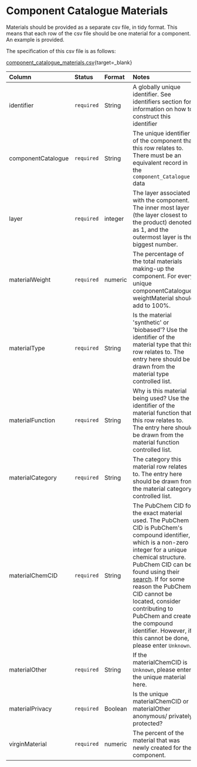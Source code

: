 # Component Catalogue Materials

Materials should be provided as a separate csv file, in tidy format. This means that each row of the csv file should be one material for a component. An example is provided.

The specification of this csv file is as follows:

[component_catalogue_materials.csv](https://github.com/OpenDataManchester/Open3R/blob/V2/docs/8_Supporting_Files/8_1_3_RWS_Services_Template.csv){target=_blank}

|Column|Status|Format|Notes|
|:-|:-|:-|:-|
|identifier|`required`|String|A globally unique identifier. See identifiers section for information on how to construct this identifier|
|componentCatalogue|`required`|String|The unique identifier of the component that this row relates to. There must be an equivalent record in the `component_Catalogue` data|
|layer|`required`|integer|The layer associated with the component. The inner most layer (the layer closest to the product) denoted as 1, and the outermost layer is the biggest number.|
|materialWeight|`required`|numeric|The percentage of the total materials making-up the component. For every unique componentCatalogue, weightMaterial should add to 100%.|
|materialType|`required`|String|Is the material 'synthetic' or 'biobased'? Use the identifier of the material type that this row relates to. The entry here should be drawn from the material type controlled list.|
|materialFunction|`required`|String|Why is this material being used? Use the identifier of the material function that this row relates to. The entry here should be drawn from the material function controlled list.|
|materialCategory|`required`|String|The category this material row relates to. The entry here should be drawn from the material category controlled list.|
|materialChemCID|`required`|String|The PubChem CID for the exact material used. The PubChem CID is PubChem's compound identifier, which is a non-zero integer for a unique chemical structure. PubChem CID can be found using their [search](https://pubchem.ncbi.nlm.nih.gov/). If for some reason the PubChem CID cannot be located, consider contributing to PubChem and create the compound identifier. However, if this cannot be done, please enter `Unknown`.|
|materialOther|`required`|String|If the materialChemCID is `Unknown`, please enter the unique material here.|
|materialPrivacy|`required`|Boolean|Is the unique materialChemCID or materialOther anonymous/ privately protected?|
|virginMaterial|`required`|numeric|The percent of the material that was newly created for the component.|
